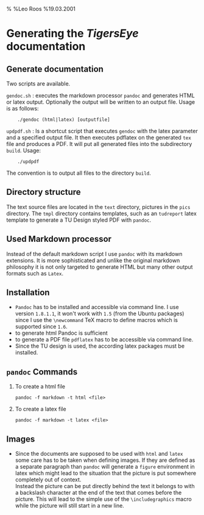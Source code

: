 %
%Leo Roos
%19.03.2001

# Generating the *TigersEye* documentation

## Generate documentation
Two scripts are available.

`gendoc.sh`
:   executes the markdown processor `pandoc` and generates HTML or latex output.
    Optionally the output will be written to an output file. Usage is as follows:
    
        ./gendoc (html|latex) [outputfile]
        
`updpdf.sh`
:   Is a shortcut script that executes `gendoc` with the latex parameter and a specified output file.
    It then executes pdflatex on the generated `tex` file and produces a PDF.
    It will put all generated files into the subdirectory `build`. Usage:
    
        ./updpdf
    
The convention is to output all files to the directory `build`.

## Directory structure

The text source files are located in the `text` directory, pictures in the `pics` directory.
The `tmpl` directory contains templates, such as an `tudreport` latex template to generate 
a TU Design styled PDF with `pandoc`.

## Used Markdown processor

Instead of the default markdown script I use `pandoc` with its markdown extensions.
It is more sophisticated and unlike the original markdown philosophy it is not only targeted
to generate HTML but many other output formats such as `Latex`.

## Installation
*   `Pandoc` has to be installed and accessible via command line.
    I use version `1.8.1.1`, it won't work with `1.5` (from the
    Ubuntu packages) since I use the `\newcommand` TeX macro to
    define macros which is supported since `1.6`.
*   to generate html Pandoc is sufficient
*   to generate a PDF file `pdflatex` has to be accessible via command line.
*   Since the TU design is used, the according latex packages must be
    installed.

## `pandoc` Commands 
1.  To create a html file

        pandoc -f markdown -t html <file>
        
2.  To create a latex file

        pandoc -f markdown -t latex <file>

## Images
*   Since the documents are supposed to be used with `html` and `latex`
    some care has to be taken when defining images. If they are defined
    as a separate paragraph than `pandoc` will generate a `figure` environment
    in latex which might lead to the situation that the picture is put somewhere
    completely out of context.\
    Instead the picture can be put directly behind the text it belongs to with 
    a backslash character at the end of the text that comes before the picture.
    This will lead to the simple use of the `\includegraphics` macro
    while the picture will still start in a new line.
